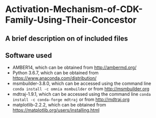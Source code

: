 # Activation-Mechanism-of-CDK-Family-Using-Their-Concestor

## A brief description on of included files

## Software used
- AMBER14, which can be obtained from http://ambermd.org/ 
- Python 3.6.7, which can be obtained from https://www.anaconda.com/distribution/
- msmbuilder-3.8.0, which can be accessed using the command line ```conda install -c omnia msmbuilder``` or from http://msmbuilder.org
- mdtraj-1.9.1, which can be accessed using the command line ```conda install -c conda-forge mdtraj``` or from http://mdtraj.org
- matplotlib-2.2.2, which can be obtained from https://matplotlib.org/users/installing.html



